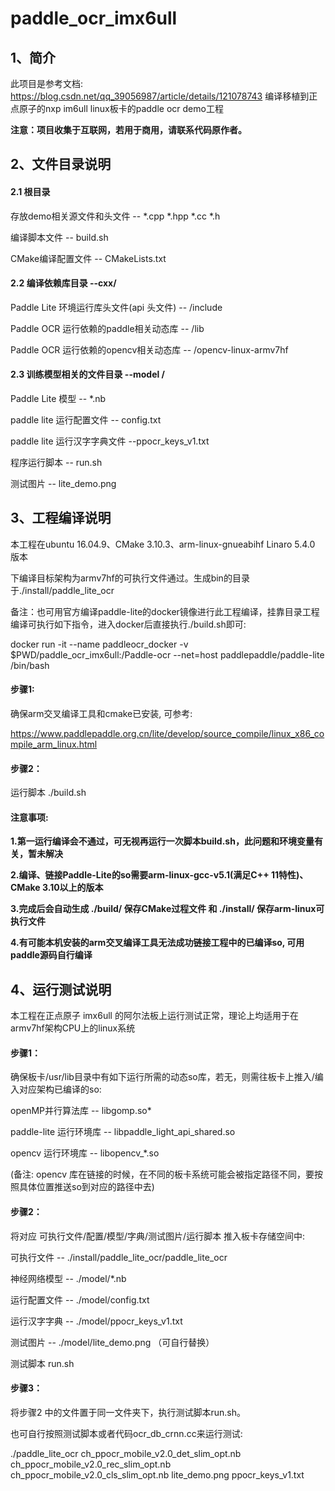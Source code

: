 # paddle_ocr_imx6ull
## 1、简介

此项目是参考文档: https://blog.csdn.net/qq_39056987/article/details/121078743
编译移植到正点原子的nxp im6ull linux板卡的paddle ocr demo工程

**注意：项目收集于互联网，若用于商用，请联系代码原作者。**

## 2、文件目录说明

#### 2.1  根目录

存放demo相关源文件和头文件 -- *.cpp  *.hpp  *.cc *.h

编译脚本文件 -- build.sh

CMake编译配置文件 -- CMakeLists.txt

#### 2.2  编译依赖库目录 --cxx/

Paddle Lite 环境运行库头文件(api 头文件) -- /include

Paddle OCR 运行依赖的paddle相关动态库  -- /lib

Paddle OCR 运行依赖的opencv相关动态库  -- /opencv-linux-armv7hf

#### 2.3  训练模型相关的文件目录 --model /

Paddle Lite 模型 -- *.nb

paddle lite 运行配置文件 -- config.txt

paddle lite 运行汉字字典文件 --ppocr_keys_v1.txt

程序运行脚本 -- run.sh

测试图片 -- lite_demo.png

## 3、工程编译说明

本工程在ubuntu 16.04.9、CMake 3.10.3、arm-linux-gnueabihf Linaro 5.4.0 版本

下编译目标架构为armv7hf的可执行文件通过。生成bin的目录于./install/paddle_lite_ocr

备注：也可用官方编译paddle-lite的docker镜像进行此工程编译，挂靠目录工程编译可执行如下指令，进入docker后直接执行./build.sh即可:

docker run -it --name paddleocr_docker -v $PWD/paddle_ocr_imx6ull:/Paddle-ocr --net=host paddlepaddle/paddle-lite /bin/bash

#### 步骤1:

确保arm交叉编译工具和cmake已安装, 可参考:

https://www.paddlepaddle.org.cn/lite/develop/source_compile/linux_x86_compile_arm_linux.html

#### 步骤2：

运行脚本 ./build.sh 

#### 注意事项: 

**1.第一运行编译会不通过，可无视再运行一次脚本build.sh，此问题和环境变量有关，暂未解决**

**2.编译、链接Paddle-Lite的so需要arm-linux-gcc-v5.1(满足C++ 11特性)、CMake 3.10以上的版本**

**3.完成后会自动生成 ./build/ 保存CMake过程文件 和 ./install/ 保存arm-linux可执行文件**

**4.有可能本机安装的arm交叉编译工具无法成功链接工程中的已编译so, 可用paddle源码自行编译**

## 4、运行测试说明

本工程在正点原子 imx6ull 的阿尔法板上运行测试正常，理论上均适用于在armv7hf架构CPU上的linux系统

#### 步骤1：

确保板卡/usr/lib目录中有如下运行所需的动态so库，若无，则需往板卡上推入/编入对应架构已编译的so: 

openMP并行算法库 -- libgomp.so*

paddle-lite 运行环境库 -- libpaddle_light_api_shared.so

opencv 运行环境库 -- libopencv_*.so

(备注: opencv 库在链接的时候，在不同的板卡系统可能会被指定路径不同，要按照具体位置推送so到对应的路径中去)

#### 步骤2：

将对应 可执行文件/配置/模型/字典/测试图片/运行脚本 推入板卡存储空间中:

可执行文件 -- ./install/paddle_lite_ocr/paddle_lite_ocr

神经网络模型 -- ./model/*.nb

运行配置文件 -- ./model/config.txt

运行汉字字典 -- ./model/ppocr_keys_v1.txt

测试图片 -- ./model/lite_demo.png （可自行替换）

测试脚本 run.sh

#### 步骤3：

将步骤2 中的文件置于同一文件夹下，执行测试脚本run.sh。

也可自行按照测试脚本或者代码ocr_db_crnn.cc来运行测试:

./paddle_lite_ocr ch_ppocr_mobile_v2.0_det_slim_opt.nb ch_ppocr_mobile_v2.0_rec_slim_opt.nb ch_ppocr_mobile_v2.0_cls_slim_opt.nb lite_demo.png ppocr_keys_v1.txt
